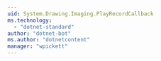 ```yaml
---
uid: System.Drawing.Imaging.PlayRecordCallback
ms.technology: 
  - "dotnet-standard"
author: "dotnet-bot"
ms.author: "dotnetcontent"
manager: "wpickett"
---
```

